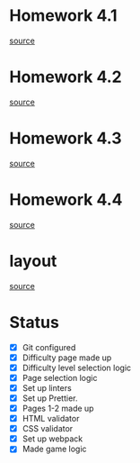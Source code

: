 # Homework 4.1

[source](https://skyengpublic.notion.site/4-1-Git-a049d735e0a6491fa80d86eb43131673)

# Homework 4.2

[source](https://skyengpublic.notion.site/4-2-Code-Review-cf4f3ee047454696a2d4a6263b6dccbe)

# Homework 4.3

[source](https://skyengpublic.notion.site/4-3-Code-Linting-0aa5177cf116428eaff18c5d95de4ce2)

# Homework 4.4

[source](https://skyengpublic.notion.site/4-4-8fbd7178aabd4d15bba54213f7dd98cc)

# layout

[source](https://www.figma.com/file/Xk8ocvZA9NlMmA0szZeI5h/%D0%B1%D0%B0%D0%B7%D0%BE%D0%B2%D1%8B%D0%B9-JS?node-id=4325%3A2)

# Status

-   [x] Git configured
-   [x] Difficulty page made up
-   [x] Difficulty level selection logic
-   [x] Page selection logic
-   [x] Set up linters
-   [x] Set up Prettier.
-   [x] Pages 1-2 made up
-   [x] HTML validator
-   [x] CSS validator
-   [x] Set up webpack
-   [x] Made game logic
